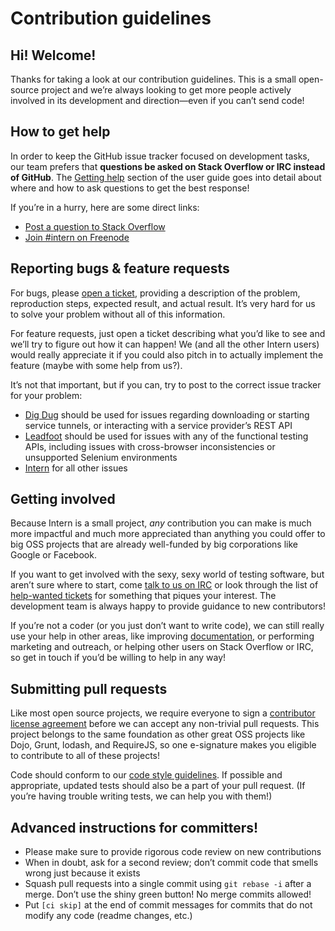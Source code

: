 Contribution guidelines
=======================

## Hi! Welcome!

Thanks for taking a look at our contribution guidelines. This is a small open-source project and we’re always looking
to get more people actively involved in its development and direction—even if you can’t send code!

## How to get help

In order to keep the GitHub issue tracker focused on development tasks, our team prefers that **questions be asked on
Stack Overflow or IRC instead of GitHub**. The [Getting help](https://theintern.github.io/intern/#getting-help) section
of the user guide goes into detail about where and how to ask questions to get the best response!

If you’re in a hurry, here are some direct links:

* [Post a question to Stack Overflow](http://stackoverflow.com/questions/ask?tags=intern)
* [Join #intern on Freenode](https://webchat.freenode.net/?channels=intern)

## Reporting bugs & feature requests

For bugs, please [open a ticket](https://github.com/theintern/leadfoot/issues/new?body=Description:%0A%0ASteps+to+reproduce:%0A%0A1.%20%E2%80%A6%0A2.%20%E2%80%A6%0A3.%20%E2%80%A6%0A%0AExpected%20result:%0AActual%20result:%0A%0AIntern%20version:%0A%0AAny%20additional%20information:),
providing a description of the problem, reproduction steps, expected result, and actual result. It’s very hard for us
to solve your problem without all of this information.

For feature requests, just open a ticket describing what you’d like to see and we’ll try to figure out how it can
happen! We (and all the other Intern users) would really appreciate it if you could also pitch in to actually implement
the feature (maybe with some help from us?).

It’s not that important, but if you can, try to post to the correct issue tracker for your problem:

* [Dig Dug](https://github.com/theintern/digdug/issues) should be used for issues regarding downloading or starting
  service tunnels, or interacting with a service provider’s REST API
* [Leadfoot](https://github.com/theintern/leadfoot/issues) should be used for issues with any of the functional
  testing APIs, including issues with cross-browser inconsistencies or unsupported Selenium environments
* [Intern](https://github.com/theintern/intern/issues) for all other issues

## Getting involved

Because Intern is a small project, *any* contribution you can make is much more impactful and much more appreciated
than anything you could offer to big OSS projects that are already well-funded by big corporations like Google or
Facebook.

If you want to get involved with the sexy, sexy world of testing software, but aren’t sure where to start, come
[talk to us on IRC](irc://irc.freenode.net/intern) or look through the list of
[help-wanted tickets](https://github.com/theintern/leadfoot/labels/help-wanted) for something that piques your interest.
The development team is always happy to provide guidance to new contributors!

If you’re not a coder (or you just don’t want to write code), we can still really use your help in other areas, like
improving [documentation](https://github.com/theintern/leadfoot/tree/gh-pages), or performing marketing and outreach, or
helping other users on Stack Overflow or IRC, so get in touch if you’d be willing to help in any way!

## Submitting pull requests

Like most open source projects, we require everyone to sign a
[contributor license agreement](http://dojofoundation.org/about/claForm) before we can accept any non-trivial
pull requests. This project belongs to the same foundation as other great OSS projects like Dojo, Grunt, lodash, and
RequireJS, so one e-signature makes you eligible to contribute to all of these projects!

Code should conform to our [code style guidelines](https://github.com/sitepen/.jshintrc). If possible and
appropriate, updated tests should also be a part of your pull request. (If you’re having trouble writing tests, we can
help you with them!)

## Advanced instructions for committers!

* Please make sure to provide rigorous code review on new contributions
* When in doubt, ask for a second review; don’t commit code that smells wrong just because it exists
* Squash pull requests into a single commit using `git rebase -i` after a merge. Don’t use the shiny green button!
  No merge commits allowed!
* Put `[ci skip]` at the end of commit messages for commits that do not modify any code (readme changes, etc.)
